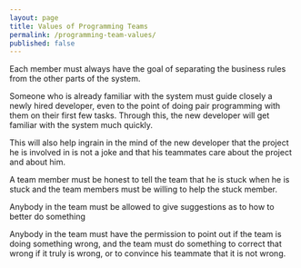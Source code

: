 ```yaml
---
layout: page
title: Values of Programming Teams
permalink: /programming-team-values/
published: false
---
```




Each member must always have the goal of separating the business rules from the other parts of the system.


Someone who is already familiar with the system must guide closely a newly hired developer, even to the point of doing pair programming with them on their first few tasks. Through this, the new developer will get familiar with the system much quickly.

This will also help ingrain in the mind of the new developer that the project he is involved in is not a joke and that his teammates care about the project and about him.




A team member must be honest to tell the team that he is stuck when he is stuck and the team members must be willing to help the stuck member.



Anybody in the team must be allowed to give suggestions as to how to better do something

Anybody in the team must have the permission to point out if the team is doing something wrong, and the team must do something to correct that wrong if it truly is wrong, or to convince his teammate that it is not wrong.




